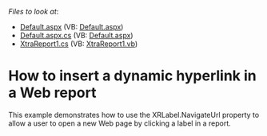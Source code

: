 <!-- default file list -->
*Files to look at*:

* [Default.aspx](./CS/HyperlinkInReport/Default.aspx) (VB: [Default.aspx](./VB/HyperlinkInReport/Default.aspx))
* [Default.aspx.cs](./CS/HyperlinkInReport/Default.aspx.cs) (VB: [Default.aspx](./VB/HyperlinkInReport/Default.aspx))
* [XtraReport1.cs](./CS/HyperlinkInReport/XtraReport1.cs) (VB: [XtraReport1.vb](./VB/HyperlinkInReport/XtraReport1.vb))
<!-- default file list end -->
# How to insert a dynamic hyperlink in a Web report


<p>This example demonstrates how to use the XRLabel.NavigateUrl property to allow a user to open a new Web page by clicking a label in a report.</p>

<br/>



